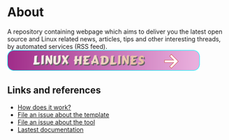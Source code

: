 # About

A repository containing webpage which aims to deliver you the latest open source and Linux related news, articles, tips and other interesting threads, by automated services (RSS feed).
<a href="https://SharafatKarim.github.io/LinuxHeadlines" class="button pill"><img src="LinuxHeadlinesButton.png"></a>

## Links and references

- [How does it work?](https://github.com/osmoscraft/osmosfeed#osmosfeed)
- [File an issue about the template](https://github.com/osmoscraft/osmosfeed-template)
- [File an issue about the tool](https://github.com/osmoscraft/osmosfeed)
- [Lastest documentation](https://github.com/osmoscraft/osmosfeed)
